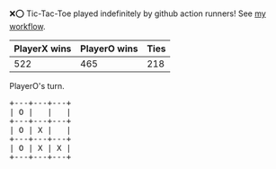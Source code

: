:x::o: Tic-Tac-Toe played indefinitely by github action runners! See [my workflow](.github/workflows/play.yaml).

|PlayerX wins|PlayerO wins|Ties|
|-|-|-|
|522|465|218|

PlayerO's turn.

<pre>
+---+---+---+
| O |   |   |
+---+---+---+
| O | X |   |
+---+---+---+
| O | X | X |
+---+---+---+
</pre>